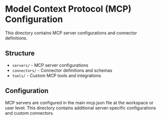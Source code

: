 # Model Context Protocol (MCP) Configuration

This directory contains MCP server configurations and connector definitions.

## Structure

- `servers/` - MCP server configurations
- `connectors/` - Connector definitions and schemas
- `tools/` - Custom MCP tools and integrations

## Configuration

MCP servers are configured in the main mcp.json file at the workspace or user level.
This directory contains additional server-specific configurations and custom connectors.